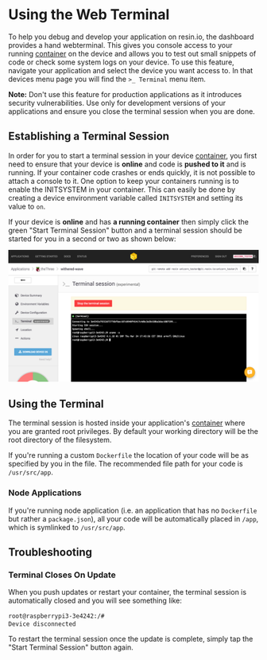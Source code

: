 # Using the Web Terminal

To help you debug and develop your application on resin.io, the dashboard provides a hand webterminal. This gives you console access to your running [container][docker-container] on the device and allows you to test out small snippets of code or check some system logs on your device. To use this feature, navigate your application and select the device you want access to. In that devices menu page you will find the `>_ Terminal` menu item.

__Note:__ Don't use this feature for production applications as it introduces security vulnerabilities. Use only for development versions of your applications and ensure you close the terminal session when you are done.

## Establishing a Terminal Session

  In order for you to start a terminal session in your device [container][docker-container], you first need to ensure that your device is **online** and code is **pushed to it** and is running. If your container code crashes or ends quickly, it is not possible to attach a console to it. One option to keep your containers running is to enable the INITSYSTEM in your container. This can easily be done by creating a device environment variable called `INITSYSTEM` and setting its value to `on`.

  If your device is **online** and has **a running container** then simply click the green "Start Terminal Session" button and a terminal session should be started for you in a second or two as shown below:

![A running web Terminal Session](/img/common/device/running-webterminal-session.png)

## Using the Terminal

The terminal session is hosted inside your application's [container][docker-container] where you are granted root privileges. By default your working directory will be the root directory of the filesystem.

If you're running a custom `Dockerfile` the location of your code will be as specified by you in the file. The recommended file path for your code is `/usr/src/app`.

### Node Applications

If you're running  node application (i.e. an application that has no `Dockerfile` but rather a `package.json`), all your code will be automatically placed in `/app`, which is symlinked to `/usr/src/app`.

## Troubleshooting

### Terminal Closes On Update

When you push updates or restart your container, the terminal session is automatically closed and you will see something like:
```
root@raspberrypi3-3e4242:/#                                                                                                       
Device disconnected
```
To restart the terminal session once the update is complete, simply tap the "Start Terminal Session" button again.

[tty.js]:https://github.com/chjj/tty.js/
[docker-container]:https://docs.docker.com/introduction/understanding-docker/#inside-docker
[systemd-base-image-link]:https://hub.docker.com/r/resin/raspberrypi-python/
